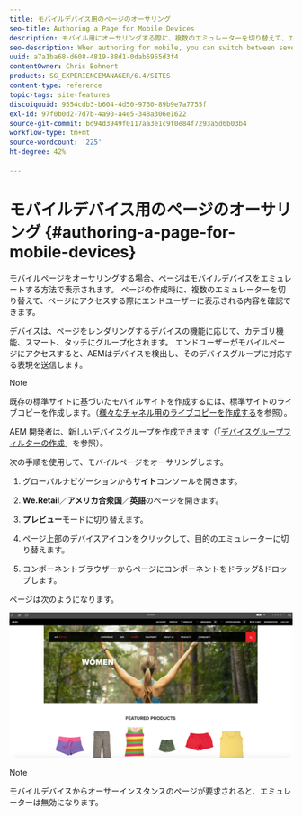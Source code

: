 ```yaml
---
title: モバイルデバイス用のページのオーサリング
seo-title: Authoring a Page for Mobile Devices
description: モバイル用にオーサリングする際に、複数のエミュレーターを切り替えて、エンドユーザーに表示される内容を確認できます
seo-description: When authoring for mobile, you can switch between several emulators to see what the end-user sees
uuid: a7a1ba68-d608-4819-88d1-0dab5955d3f4
contentOwner: Chris Bohnert
products: SG_EXPERIENCEMANAGER/6.4/SITES
content-type: reference
topic-tags: site-features
discoiquuid: 9554cdb3-b604-4d50-9760-89b9e7a7755f
exl-id: 97f0b0d2-7d7b-4a90-a4e5-348a306e1622
source-git-commit: bd94d3949f0117aa3e1c9f0e84f7293a5d6b03b4
workflow-type: tm+mt
source-wordcount: '225'
ht-degree: 42%

---
```


# モバイルデバイス用のページのオーサリング {#authoring-a-page-for-mobile-devices}

モバイルページをオーサリングする場合、ページはモバイルデバイスをエミュレートする方法で表示されます。 ページの作成時に、複数のエミュレーターを切り替えて、ページにアクセスする際にエンドユーザーに表示される内容を確認できます。

デバイスは、ページをレンダリングするデバイスの機能に応じて、カテゴリ機能、スマート、タッチにグループ化されます。 エンドユーザーがモバイルページにアクセスすると、AEMはデバイスを検出し、そのデバイスグループに対応する表現を送信します。

>[!NOTE]
>
>既存の標準サイトに基づいたモバイルサイトを作成するには、標準サイトのライブコピーを作成します。（[様々なチャネル用のライブコピーを作成する](/help/sites-administering/msm-livecopy.md)を参照）。
>
>AEM 開発者は、新しいデバイスグループを作成できます（「[デバイスグループフィルターの作成](/help/sites-developing/groupfilters.md)」を参照）。

次の手順を使用して、モバイルページをオーサリングします。

1. グローバルナビゲーションから&#x200B;**サイト**&#x200B;コンソールを開きます。
1. **We.Retail**／**アメリカ合衆国**／**英語**&#x200B;のページを開きます。

1. **プレビュー**&#x200B;モードに切り替えます。
1. ページ上部のデバイスアイコンをクリックして、目的のエミュレーターに切り替えます。
1. コンポーネントブラウザーからページにコンポーネントをドラッグ&amp;ドロップします。

ページは次のようになります。

![mobileipademu](assets/mobileipademu.png)

>[!NOTE]
>
>モバイルデバイスからオーサーインスタンスのページが要求されると、エミュレーターは無効になります。
